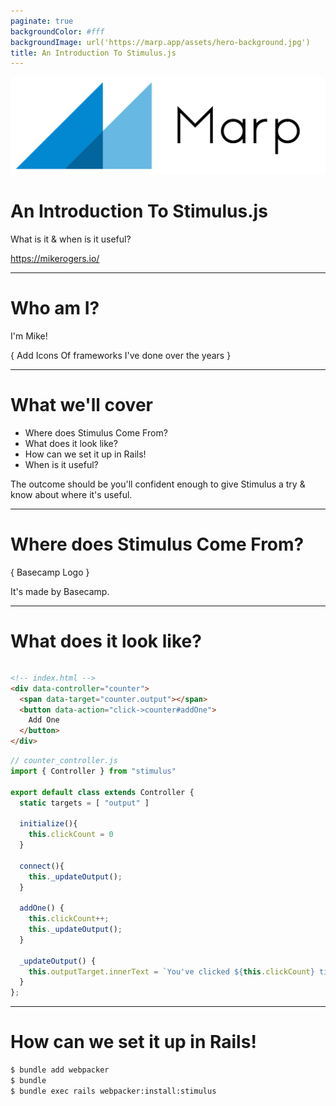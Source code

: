 ```yaml
---
paginate: true
backgroundColor: #fff
backgroundImage: url('https://marp.app/assets/hero-background.jpg')
title: An Introduction To Stimulus.js
---
```


![bg left:40% 80%](https://raw.githubusercontent.com/marp-team/marp/master/marp.png)

# **An Introduction To Stimulus.js**

What is it & when is it useful?

https://mikerogers.io/

---

# Who am I?

I'm Mike!

{ Add Icons Of frameworks I've done over the years }

---

# What we'll cover

- Where does Stimulus Come From?
- What does it look like?
- How can we set it up in Rails!
- When is it useful?

The outcome should be you'll confident enough to give Stimulus a try & know about where it's useful.

---

# Where does Stimulus Come From?

{ Basecamp Logo }

It's made by Basecamp.

<!--
Story is they wanted a way to organise their JavaScript, but didn't like SPA. Stimulus is what came out.
-->

---

# What does it look like?

<div style="display: grid; grid-template-columns: 40% 60%; column-gap: 1rem; row-gap: 1rem; font-size: 1.2rem;">
<div>
</div>
<div>
</div>
</div>

```html {1,2,4-5}
<!-- index.html -->
<div data-controller="counter">
  <span data-target="counter.output"></span>
  <button data-action="click->counter#addOne">
    Add One
  </button>
</div>
```

```javascript
// counter_controller.js
import { Controller } from "stimulus"

export default class extends Controller {
  static targets = [ "output" ]
  
  initialize(){
    this.clickCount = 0
  }
  
  connect(){
    this._updateOutput();
  }

  addOne() {
    this.clickCount++;
    this._updateOutput();
  }
  
  _updateOutput() {
    this.outputTarget.innerText = `You've clicked ${this.clickCount} times`
  }
};
```

---

# How can we set it up in Rails!

```bash
$ bundle add webpacker
$ bundle
$ bundle exec rails webpacker:install:stimulus
```

